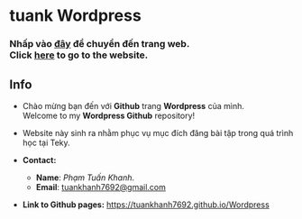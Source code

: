 <picture>
  <source media="(prefers-color-scheme: dark)" srcset="https://github.com/tuankhanh7692/Wordpress/blob/52c74768409388427322738a6fcf9f8314c9cb1e/source/images/WPLogo-dark.png">
  <source media="(prefers-color-scheme: light)" srcset="https://github.com/tuankhanh7692/Wordpress/blob/52c74768409388427322738a6fcf9f8314c9cb1e/source/images/WPLogo-dark.png">
   <img>
</picture>

# tuank Wordpress

### Nhấp vào [đây][vi-website] để chuyển đến trang web.<br>Click [here][en-website] to go to the website.

## Info
- Chào mừng bạn đến với **Github** trang **Wordpress** của mình. <br>
Welcome to my **Wordpress Github** repository!

- Website này sinh ra nhằm phục vụ mục đích đăng bài tập trong quá trình học tại Teky.

- **Contact:**
   - **Name**: _Phạm Tuấn Khanh_.
   - **Email**: [tuankhanh7692@gmail.com](mailto:tuankhanh7692@gmail.com)
- **Link to Github pages:** <https://tuankhanh7692.github.io/Wordpress>


[website]: https://tuankhanh7692.github.io/Wordpress
[vi-website]: [website] "Mở website"
[en-website]: [website] "Go to website"
